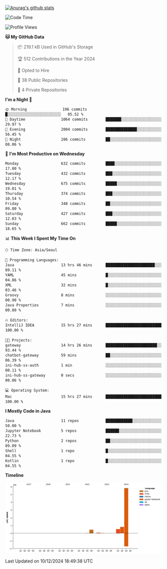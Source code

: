 [![Anurag's github stats](https://github-readme-stats.vercel.app/api?username=hajubal)](https://github.com/anuraghazra/github-readme-stats)

<!--START_SECTION:waka-->
![Code Time](http://img.shields.io/badge/Code%20Time-153%20hrs%2025%20mins-blue)

![Profile Views](http://img.shields.io/badge/Profile%20Views-0-blue)

**🐱 My GitHub Data** 

> 📦 219.1 kB Used in GitHub's Storage 
 > 
> 🏆 512 Contributions in the Year 2024
 > 
> 💼 Opted to Hire
 > 
> 📜 38 Public Repositories 
 > 
> 🔑 4 Private Repositories 
 > 
**I'm a Night 🦉** 

```text
🌞 Morning                196 commits         █░░░░░░░░░░░░░░░░░░░░░░░░   05.52 % 
🌆 Daytime                1064 commits        ███████░░░░░░░░░░░░░░░░░░   29.97 % 
🌃 Evening                2004 commits        ██████████████░░░░░░░░░░░   56.45 % 
🌙 Night                  286 commits         ██░░░░░░░░░░░░░░░░░░░░░░░   08.06 % 
```
📅 **I'm Most Productive on Wednesday** 

```text
Monday                   632 commits         ████░░░░░░░░░░░░░░░░░░░░░   17.80 % 
Tuesday                  432 commits         ███░░░░░░░░░░░░░░░░░░░░░░   12.17 % 
Wednesday                675 commits         █████░░░░░░░░░░░░░░░░░░░░   19.01 % 
Thursday                 374 commits         ███░░░░░░░░░░░░░░░░░░░░░░   10.54 % 
Friday                   348 commits         ██░░░░░░░░░░░░░░░░░░░░░░░   09.80 % 
Saturday                 427 commits         ███░░░░░░░░░░░░░░░░░░░░░░   12.03 % 
Sunday                   662 commits         █████░░░░░░░░░░░░░░░░░░░░   18.65 % 
```


📊 **This Week I Spent My Time On** 

```text
🕑︎ Time Zone: Asia/Seoul

💬 Programming Languages: 
Java                     13 hrs 46 mins      ██████████████████████░░░   89.11 % 
YAML                     45 mins             █░░░░░░░░░░░░░░░░░░░░░░░░   04.86 % 
XML                      32 mins             █░░░░░░░░░░░░░░░░░░░░░░░░   03.46 % 
Groovy                   8 mins              ░░░░░░░░░░░░░░░░░░░░░░░░░   00.90 % 
Java Properties          7 mins              ░░░░░░░░░░░░░░░░░░░░░░░░░   00.80 % 

🔥 Editors: 
IntelliJ IDEA            15 hrs 27 mins      █████████████████████████   100.00 % 

🐱‍💻 Projects: 
gateway                  14 hrs 26 mins      ███████████████████████░░   93.44 % 
chatbot-gateway          59 mins             ██░░░░░░░░░░░░░░░░░░░░░░░   06.39 % 
ini-hub-ss-auth          1 min               ░░░░░░░░░░░░░░░░░░░░░░░░░   00.11 % 
ini-hub-ss-gateway       0 secs              ░░░░░░░░░░░░░░░░░░░░░░░░░   00.06 % 

💻 Operating System: 
Mac                      15 hrs 27 mins      █████████████████████████   100.00 % 
```

**I Mostly Code in Java** 

```text
Java                     11 repos            ████████████░░░░░░░░░░░░░   50.00 % 
Jupyter Notebook         5 repos             ██████░░░░░░░░░░░░░░░░░░░   22.73 % 
Python                   2 repos             ██░░░░░░░░░░░░░░░░░░░░░░░   09.09 % 
Shell                    1 repo              █░░░░░░░░░░░░░░░░░░░░░░░░   04.55 % 
Kotlin                   1 repo              █░░░░░░░░░░░░░░░░░░░░░░░░   04.55 % 
```



**Timeline**

![Lines of Code chart](https://raw.githubusercontent.com/hajubal/hajubal/main/assets/bar_graph.png)


 Last Updated on 10/12/2024 18:49:38 UTC
<!--END_SECTION:waka-->